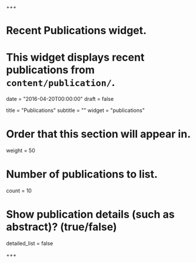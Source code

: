 +++
# Recent Publications widget.
# This widget displays recent publications from `content/publication/`.

date = "2016-04-20T00:00:00"
draft = false

title = "Publications"
subtitle = ""
widget = "publications"

# Order that this section will appear in.
weight = 50

# Number of publications to list.
count = 10

# Show publication details (such as abstract)? (true/false)
detailed_list = false

+++ 


